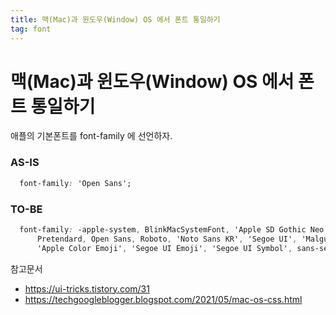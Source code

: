 ```yaml
---
title: 맥(Mac)과 윈도우(Window) OS 에서 폰트 통일하기
tag: font
---
```


# 맥(Mac)과 윈도우(Window) OS 에서 폰트 통일하기
애플의 기본폰트를 font-family 에 선언하자.

### AS-IS
```css
  font-family: 'Open Sans';
```
### TO-BE
```css
  font-family: -apple-system, BlinkMacSystemFont, 'Apple SD Gothic Neo',
      Pretendard, Open Sans, Roboto, 'Noto Sans KR', 'Segoe UI', 'Malgun Gothic',
      'Apple Color Emoji', 'Segoe UI Emoji', 'Segoe UI Symbol', sans-serif;
```


참고문서
- https://ui-tricks.tistory.com/31
- https://techgoogleblogger.blogspot.com/2021/05/mac-os-css.html
